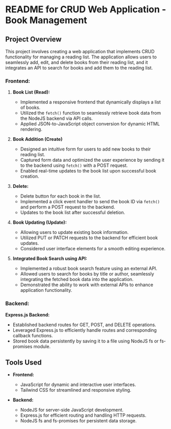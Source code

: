 # README for CRUD Web Application - Book Management

## Project Overview

This project involves creating a web application that implements CRUD functionality for managing a reading list. The application allows users to seamlessly add, edit, and delete books from their reading list, and it integrates an API to search for books and add them to the reading list.

### Frontend:

1. **Book List (Read):**
   - Implemented a responsive frontend that dynamically displays a list of books.
   - Utilized the `fetch()` function to seamlessly retrieve book data from the NodeJS backend via API calls.
   - Applied JSON-to-JavaScript object conversion for dynamic HTML rendering.

2. **Book Addition (Create)**
   - Designed an intuitive form for users to add new books to their reading list.
   - Captured form data and optimized the user experience by sending it to the backend using `fetch()` with a POST request.
   - Enabled real-time updates to the book list upon successful book creation.

3. **Delete:**
   - Delete button for each book in the list.
   - Implemented a click event handler to send the book ID via `fetch()` and perform a POST request to the backend.
   - Updates to the book list after successful deletion.

4. **Book Updating (Update):**
   - Allowing users to update existing book information.
   - Utilized PUT or PATCH requests to the backend for efficient book updates.
   - Considered user interface elements for a smooth editing experience.

5. **Integrated Book Search using API:**
   - Implemented a robust book search feature using an external API.
   - Allowed users to search for books by title or author, seamlessly integrating the fetched book data into the application.
   - Demonstrated the ability to work with external APIs to enhance application functionality.

### Backend:

 **Express.js Backend:**
   - Established backend routes for GET, POST, and DELETE operations.
   - Leveraged Express.js to efficiently handle routes and corresponding callback functions.
   - Stored book data persistently by saving it to a file using NodeJS fs or fs-promises module.


## Tools Used

- **Frontend:**
  - JavaScript for dynamic and interactive user interfaces.
  - Tailwind CSS for streamlined and responsive styling.

- **Backend:**
  - NodeJS for server-side JavaScript development.
  - Express.js for efficient routing and handling HTTP requests.
  - NodeJS fs and fs-promises for persistent data storage.


